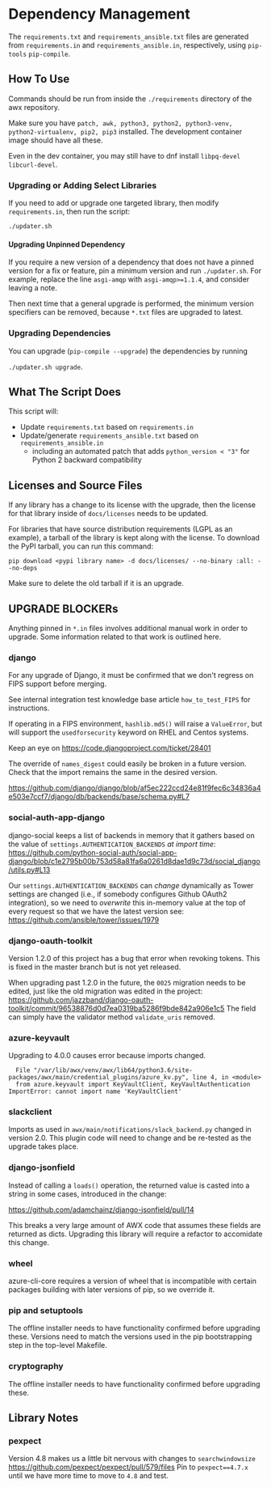 # Dependency Management

The `requirements.txt` and `requirements_ansible.txt` files are generated from `requirements.in` and `requirements_ansible.in`, respectively, using `pip-tools` `pip-compile`.

## How To Use

Commands should be run from inside the `./requirements` directory of the awx repository.

Make sure you have `patch, awk, python3, python2, python3-venv, python2-virtualenv, pip2, pip3` installed. The development container image should have all these.

Even in the dev container, you may still have to dnf install `libpq-devel libcurl-devel`.

### Upgrading or Adding Select Libraries

If you need to add or upgrade one targeted library, then modify `requirements.in`,
then run the script:

`./updater.sh`

#### Upgrading Unpinned Dependency

If you require a new version of a dependency that does not have a pinned version
for a fix or feature, pin a minimum version and run `./updater.sh`. For example,
replace the line `asgi-amqp` with `asgi-amqp>=1.1.4`, and consider leaving a
note.

Then next time that a general upgrade is performed, the minimum version specifiers
can be removed, because `*.txt` files are upgraded to latest.

### Upgrading Dependencies

You can upgrade (`pip-compile --upgrade`) the dependencies by running

`./updater.sh upgrade`.

## What The Script Does

This script will:

  - Update `requirements.txt` based on `requirements.in`
  - Update/generate `requirements_ansible.txt` based on `requirements_ansible.in`
    - including an automated patch that adds `python_version < "3"` for Python 2 backward compatibility

## Licenses and Source Files

If any library has a change to its license with the upgrade, then the license for that library
inside of `docs/licenses` needs to be updated.

For libraries that have source distribution requirements (LGPL as an example),
a tarball of the library is kept along with the license.
To download the PyPI tarball, you can run this command:

```
pip download <pypi library name> -d docs/licenses/ --no-binary :all: --no-deps
```

Make sure to delete the old tarball if it is an upgrade.

## UPGRADE BLOCKERs

Anything pinned in `*.in` files involves additional manual work in
order to upgrade. Some information related to that work is outlined here.

### django

For any upgrade of Django, it must be confirmed that
we don't regress on FIPS support before merging.

See internal integration test knowledge base article `how_to_test_FIPS`
for instructions.

If operating in a FIPS environment, `hashlib.md5()` will raise a `ValueError`,
but will support the `usedforsecurity` keyword on RHEL and Centos systems.

Keep an eye on https://code.djangoproject.com/ticket/28401

The override of `names_digest` could easily be broken in a future version.
Check that the import remains the same in the desired version.

https://github.com/django/django/blob/af5ec222ccd24e81f9fec6c34836a4e503e7ccf7/django/db/backends/base/schema.py#L7

### social-auth-app-django

django-social keeps a list of backends in memory that it gathers
based on the value of `settings.AUTHENTICATION_BACKENDS` *at import time*:
https://github.com/python-social-auth/social-app-django/blob/c1e2795b00b753d58a81fa6a0261d8dae1d9c73d/social_django/utils.py#L13

Our `settings.AUTHENTICATION_BACKENDS` can *change*
dynamically as Tower settings are changed (i.e., if somebody
configures Github OAuth2 integration), so we need to
_overwrite_ this in-memory value at the top of every request so
that we have the latest version
see: https://github.com/ansible/tower/issues/1979

### django-oauth-toolkit

Version 1.2.0 of this project has a bug that error when revoking tokens.
This is fixed in the master branch but is not yet released.

When upgrading past 1.2.0 in the future, the `0025` migration needs to be
edited, just like the old migration was edited in the project:
https://github.com/jazzband/django-oauth-toolkit/commit/96538876d0d7ea0319ba5286f9bde842a906e1c5
The field can simply have the validator method `validate_uris` removed.

### azure-keyvault

Upgrading to 4.0.0 causes error because imports changed.

```
  File "/var/lib/awx/venv/awx/lib64/python3.6/site-packages/awx/main/credential_plugins/azure_kv.py", line 4, in <module>
  from azure.keyvault import KeyVaultClient, KeyVaultAuthentication
ImportError: cannot import name 'KeyVaultClient'
```

### slackclient

Imports as used in `awx/main/notifications/slack_backend.py` changed
in version 2.0. This plugin code will need to change and be re-tested
as the upgrade takes place.

### django-jsonfield

Instead of calling a `loads()` operation, the returned value is casted into
a string in some cases, introduced in the change:

https://github.com/adamchainz/django-jsonfield/pull/14

This breaks a very large amount of AWX code that assumes these fields
are returned as dicts. Upgrading this library will require a refactor
to accomidate this change.

### wheel

azure-cli-core requires a version of wheel that is incompatible with
certain packages building with later versions of pip, so we override it.

### pip and setuptools

The offline installer needs to have functionality confirmed before upgrading these.
Versions need to match the versions used in the pip bootstrapping step
in the top-level Makefile.

### cryptography

The offline installer needs to have functionality confirmed before upgrading these.

## Library Notes

### pexpect

Version 4.8 makes us a little bit nervous with changes to `searchwindowsize` https://github.com/pexpect/pexpect/pull/579/files
Pin to `pexpect==4.7.x` until we have more time to move to `4.8` and test.

